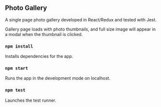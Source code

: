 ## Photo Gallery

A single page photo gallery developed in React/Redux and tested with Jest.

Gallery page loads with photo thumbnails, and full size image will appear in a modal when the thumbnail is clicked.

### `npm install`

Installs dependencies for the app.

### `npm start`

Runs the app in the development mode on localhost.

### `npm test`

Launches the test runner.
